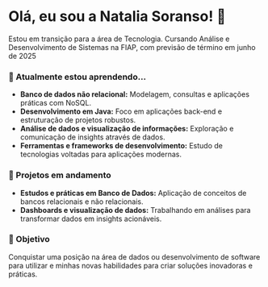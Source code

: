# Olá, eu sou a Natalia Soranso! 👋
Estou em transição para a área de Tecnologia. Cursando Análise e Desenvolvimento de Sistemas na FIAP, com previsão de término em junho de 2025

### 🌱 Atualmente estou aprendendo...
- **Banco de dados não relacional:** Modelagem, consultas e aplicações práticas com NoSQL.  
- **Desenvolvimento em Java:** Foco em aplicações back-end e estruturação de projetos robustos.  
- **Análise de dados e visualização de informações:** Exploração e comunicação de insights através de dados.  
- **Ferramentas e frameworks de desenvolvimento:** Estudo de tecnologias voltadas para aplicações modernas.  

### 🔭 Projetos em andamento
- **Estudos e práticas em Banco de Dados:** Aplicação de conceitos de bancos relacionais e não relacionais.  
- **Dashboards e visualização de dados:** Trabalhando em análises para transformar dados em insights acionáveis.  

### 🎯 Objetivo
Conquistar uma posição na área de dados ou desenvolvimento de software para utilizar e minhas novas habilidades para criar soluções inovadoras e práticas.
